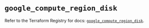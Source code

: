 # `google_compute_region_disk`

Refer to the Terraform Registry for docs: [`google_compute_region_disk`](https://registry.terraform.io/providers/hashicorp/google/6.34.1/docs/resources/compute_region_disk).
